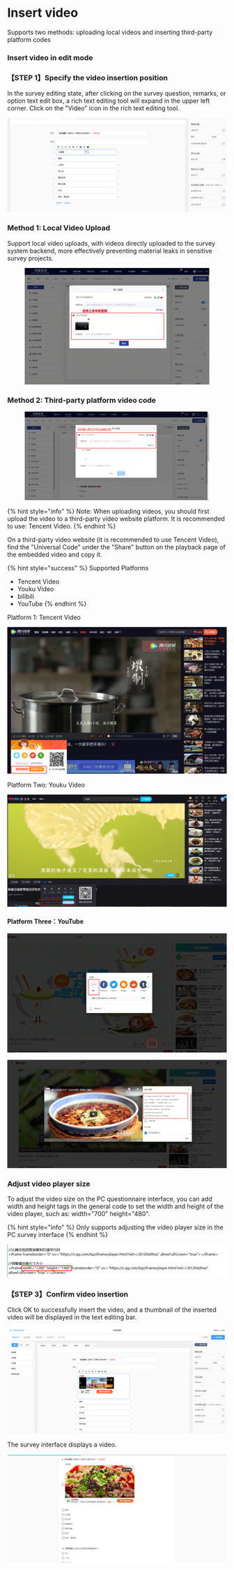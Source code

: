 # Insert video

Supports two methods: uploading local videos and inserting third-party platform codes

### Insert video in edit mode

### 【STEP 1】Specify the video insertion position

In the survey editing state, after clicking on the survey question, remarks, or option text edit box, a rich text editing tool will expand in the upper left corner. Click on the "Video" icon in the rich text editing tool.

![Rich text editing tools for the text editor](../../../.gitbook/assets/Snipaste_2023-10-10_16-40-08.png)



### Method 1: Local Video Upload

Support local video uploads, with videos directly uploaded to the survey system backend, more effectively preventing material leaks in sensitive survey projects.

<figure><img src="../../../.gitbook/assets/image.33.png" alt=""><figcaption></figcaption></figure>

### Method 2: Third-party platform video code

<figure><img src="../../../.gitbook/assets/企业微信截图_16854440013107.png" alt=""><figcaption></figcaption></figure>

{% hint style="info" %}
Note: When uploading videos, you should first upload the video to a third-party video website platform. It is recommended to use: Tencent Video.
{% endhint %}

On a third-party video website (it is recommended to use Tencent Video), find the "Universal Code" under the "Share" button on the playback page of the embedded video and copy it.

{% hint style="success" %}
Supported Platforms

* Tencent Video&#x20;
* Youku Video
* bilibili
* YouTube
{% endhint %}

Platform 1: Tencent Video

![Copy universal code](<../../../.gitbook/assets/image (165).png>)

Platform Two: Youku Video

![Copy universal code](<../../../.gitbook/assets/image (64).png>)

#### Platform Three：YouTube

![Step 1: Share-Embed](<../../../.gitbook/assets/image (627).png>)

![Step 2: Copy the generic code](<../../../.gitbook/assets/image (47).png>)

### Adjust video player size

To adjust the video size on the PC questionnaire interface, you can add width and height tags in the general code to set the width and height of the video player, such as: width="700" height="480".

{% hint style="info" %}
Only supports adjusting the video player size in the PC survey interface
{% endhint %}

![Adjust video size in generic code](<../../../.gitbook/assets/image (138).png>)

### 【STEP 3】Confirm video insertion

Click OK to successfully insert the video, and a thumbnail of the inserted video will be displayed in the text editing bar.

![Insert video in edit mode](<../../../.gitbook/assets/image (347).png>)

The survey interface displays a video.

![Survey Interface Display](<../../../.gitbook/assets/image (314).png>)
